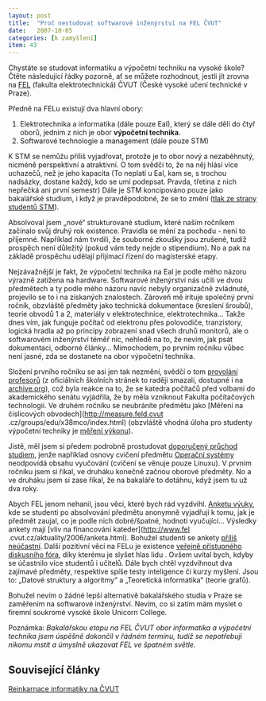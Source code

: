 ```yaml
---
layout: post
title:  "Proč nestudovat softwarové inženýrství na FEL ČVUT"
date:   2007-10-05
categories: [k zamyšlení]
item: 43
---
```

Chystáte se studovat informatiku a výpočetní techniku na vysoké škole? Čtěte následující řádky pozorně, ať se můžete rozhodnout, jestli jít 
zrovna na [FEL](http://www.fel.cvut.cz/) (fakulta elektrotechnická) ČVUT (České vysoké učení technické v Praze). 
<!--more-->

Předně na FELu existují dva hlavní obory:  
1) Elektrotechnika a informatika (dále pouze EaI), který se dále dělí do čtyř oborů, jedním z nich je obor __výpočetní technika__.  
2) Softwarové technologie a management (dále pouze STM)

K STM se nemůžu příliš vyjadřovat, protože je to obor nový a nezaběhnutý, nicméně perspektivní a atraktivní. O tom svědčí to, že na něj hlásí 
více uchazečů, než je jeho kapacita (To neplatí u EaI, kam se, s trochou nadsázky, dostane každý, kdo se umí podepsat. Pravda, třetina z nich 
nepřečká ani první semestr) Dále je STM koncipováno pouze jako bakalářské studium, i když je pravděpodobné, že se to změní ([tlak ze strany 
studentů STM](https://forum.feld.cvut.cz/viewtopic.php?id=1133)). 

Absolvoval jsem „nové“ strukturované studium, které naším ročníkem začínalo svůj druhý rok existence. Pravidla se mění za pochodu - není to příjemné. Například nám tvrdili, že souborné zkoušky jsou zrušené, tudíž prospěch není důležitý (pokud vám tedy nejde o stipendium). No a pak na základě prospěchu udělají přijímací řízení do magisterské etapy.

Nejzávažnější je fakt, že výpočetní technika na EaI je podle mého názoru výrazně zatížena na hardware. Softwarové inženýrství nás učili ve dvou předmětech a ty podle mého názoru navíc nebyly organizačně zvládnuté, projevilo se to i na získaných znalostech. Zároveň mě irituje společný první ročník, obzvláště předměty jako technická dokumentace (kreslení šroubů), teorie obvodů 1 a 2, materiály v elektrotechnice, elektrotechnika... Takže dnes vím, jak funguje počítač od elektronu přes polovodiče, tranzistory, logická hradla až po principy zobrazení snad všech druhů monitorů, ale o softwarovém inženýrství téměř nic, nehledě na to, že nevím, jak psát dokumentaci, odborné články... Mimochodem, po prvním ročníku vůbec není jasné, zda se dostanete na obor výpočetní technika.

Složení prvního ročníku se asi jen tak nezmění, svědčí o tom [provolání profesorů](http://www.pulpitel.com/img/clanky/as/0018_Provolani_profesoru_f.pdf) (z oficiálních školních stránek to raději smazali, dostupné 
i na [archive.org](http://web.archive.org/web/20070303084330/http://www.feld.cvut.cz/aktuality/provolani-profesoru.html)), což byla reakce na to, že se katedra počítačů před volbami do akademického senátu vyjádřila, že by měla vzniknout Fakulta 
počítačových technologií. Ve druhém ročníku se neubráníte předmětu jako [Měření na číslicových obvodech](http://measure.feld.cvut
.cz/groups/edu/x38mco/index.html) (obzvláště vhodná úloha pro studenty 
výpočetní techniky je [měření výkonu](http://measure.feld.cvut.cz/groups/edu/x38mco/pdfs/Ul_8_MCO.pdf)).

Jistě, měl jsem si předem podrobně prostudovat [doporučený průchod studiem](http://www.feld.cvut.cz/cz/education/bk/pruchody/pr27004.html), 
jenže například osnovy cvičení předmětu [Operační systémy](http://www.feld.cvut.cz/cz/education/bk/predmety/01/47/p14736.html) 
neodpovídá obsahu vyučování (cvičení se věnuje pouze Linuxu). V prvním ročníku jsem si říkal, ve druháku konečně začnou oborové předměty. No a ve druháku jsem si zase říkal, že na bakaláře to dotáhnu, když jsem tu už dva roky.

Abych FEL jenom nehanil, jsou věci, které bych rád vyzdvihl. [Anketu výuky](https://anketa.cvut.cz/), kde se studenti po absolvování předmětu 
anonymně vyjadřují k tomu,
 jak je předmět zaujal, co je podle nich dobré/špatné, hodnotí vyučující... Výsledky ankety mají [vliv na financování kateder](http://www.fel
 .cvut.cz/aktuality/2006/anketa.html). Bohužel studenti
  se ankety [příliš neúčastní](https://anketa.cvut.cz/stav/stav_fel.html). Další pozitivní věcí na FELu je existence [veřejně přístupného 
  diskusního fóra](https://forum.feld.cvut.cz/), 
  díky kterému je slyšet hlas lidu
  . Ovšem uvítal bych, kdyby se účastnilo více studentů i učitelů. Dále bych chtěl vyzdvihnout dva zajímavé předměty, respektive spíše testy inteligence či kurzy myšlení. Jsou to: „Datové struktury a algoritmy“ a „Teoretická informatika“ (teorie grafů).

Bohužel nevím o žádné lepší alternativě bakalářského studia v Praze se zaměřením na softwarové inženýrství. Nevím, co si zatím mám myslet o firemní soukromé vysoké škole Unicorn College.

Poznámka: _Bakalářskou etapu na FEL ČVUT obor informatika a výpočetní technika jsem úspěšně dokončil v řádném termínu, tudíž se nepotřebuji 
nikomu mstít a úmyslně ukazovat FEL ve špatném světle._

Související články
------
[Reinkarnace informatiky na ČVUT](/item/61)